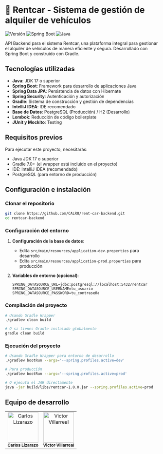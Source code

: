 # 🚗 Rentcar - Sistema de gestión de alquiler de vehículos

![Versión](https://img.shields.io/badge/versión-1.0.0-blue)
![Spring Boot](https://img.shields.io/badge/Spring%20Boot-3.1.0-brightgreen)
![Java](https://img.shields.io/badge/Java-17-orange)

API Backend para el sistema Rentcar, una plataforma integral para gestionar el alquiler de vehículos de manera eficiente y segura. Desarrollado con Spring Boot y construido con Gradle.

## Tecnologías utilizadas

- **Java**: JDK 17 o superior
- **Spring Boot**: Framework para desarrollo de aplicaciones Java
- **Spring Data JPA**: Persistencia de datos con Hibernate
- **Spring Security**: Autenticación y autorización
- **Gradle**: Sistema de construcción y gestión de dependencias
- **IntelliJ IDEA**: IDE recomendado
- **Base de Datos**: PostgreSQL (Producción) / H2 (Desarrollo)
- **Lombok**: Reducción de código boilerplate
- **JUnit y Mockito**: Testing

## Requisitos previos

Para ejecutar este proyecto, necesitarás:

- Java JDK 17 o superior
- Gradle 7.0+ (el wrapper está incluido en el proyecto)
- IDE: IntelliJ IDEA (recomendado)
- PostgreSQL (para entorno de producción)

## Configuración e instalación

### Clonar el repositorio

```bash
git clone https://github.com/CALR0/rent-car-backend.git
cd rentcar-backend
```

### Configuración del entorno

1. **Configuración de la base de datos**:
   - Edita `src/main/resources/application-dev.properties` para desarrollo
   - Edita `src/main/resources/application-prod.properties` para producción

2. **Variables de entorno (opcional)**:
   ```
   SPRING_DATASOURCE_URL=jdbc:postgresql://localhost:5432/rentcar
   SPRING_DATASOURCE_USERNAME=tu_usuario
   SPRING_DATASOURCE_PASSWORD=tu_contraseña
   ```

### Compilación del proyecto

```bash
# Usando Gradle Wrapper
./gradlew clean build

# O si tienes Gradle instalado globalmente
gradle clean build
```

### Ejecución del proyecto

```bash
# Usando Gradle Wrapper para entorno de desarrollo
./gradlew bootRun --args='--spring.profiles.active=dev'

# Para producción
./gradlew bootRun --args='--spring.profiles.active=prod'

# O ejecuta el JAR directamente
java -jar build/libs/rentcar-1.0.0.jar --spring.profiles.active=prod
```

## Equipo de desarrollo

<table>
  <tr>
    <td align="center">
      <a href="https://github.com/CALR0">
        <img src="https://github.com/CALR0.png" width="100px;" alt="Carlos Lizarazo"/>
        <br />
        <sub><b>Carlos Lizarazo</b></sub>
      </a>
    </td>
    <td align="center">
      <a href="https://github.com/Viraviutt">
        <img src="https://github.com/Viraviutt.png" width="100px;" alt="Victor Villarreal"/>
        <br />
        <sub><b>Victor Villarreal</b></sub>
      </a>
    </td>
  </tr>
</table>
